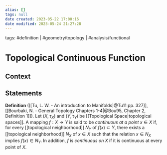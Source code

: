 ```yaml
---
alias: []
tags: null
date created: 2023-05-22 17:00:16
date modified: 2023-05-24 21:27:28
---
```


tags: #definition | #geometry/topology | #analysis/functional

# Topological Continuous Function

## Context

## Statements

**Definition** ([[Tu, L. W. - An introduction to Manifolds|@Tu11 pp. 327]], [[Bourbaki, N. - General Topology Chapters 1-4|@Bou95, Chapter 2, Definition 1]]). Let $(X, \tau_X)$ and $(Y,\tau_Y)$ be [[Topological Space|topological spaces]]. A mapping $f:X\to Y$ is said to be _continuous at a point_ $x \in X$ if, for every [[topological neighborhood]] $N_Y$ of $f(x)\subset Y$, there exists a [[topological neighborhood]] $N_X$ of $x\in X$ such that the relation $x\in N_X$ implies $f(x)\in N_Y$. In addition, $f$ is _continuous on_ $X$ if it is continuous at every point of $X$.